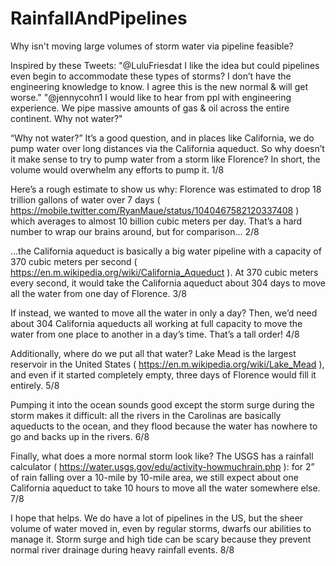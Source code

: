 # RainfallAndPipelines
Why isn't moving large volumes of storm water via pipeline feasible?

Inspired by these Tweets:
"@LuluFriesdat I like the idea but could pipelines even begin to accommodate these types of storms? I don’t have the engineering knowledge to know. I agree this is the new normal & will get worse." 
"@jennycohn1 I would like to hear from ppl with engineering experience. We pipe massive amounts of gas & oil across the entire continent. Why not water?"

“Why not water?” It’s a good question, and in places like California, we do pump water over long distances via the California aqueduct. So why doesn’t it make sense to try to pump water from a storm like Florence? In short, the volume would overwhelm any efforts to pump it. 1/8

Here’s a rough estimate to show us why: Florence was estimated to drop 18 trillion gallons of water over 7 days ( https://mobile.twitter.com/RyanMaue/status/1040467582120337408 ) which averages to almost 10 billion cubic meters per day. That’s a hard number to wrap our brains around, but for comparison... 2/8

...the California aqueduct is basically a big water pipeline with a capacity of 370 cubic meters per second ( https://en.m.wikipedia.org/wiki/California_Aqueduct ). At 370 cubic meters every second, it would take the California aqueduct about 304 days to move all the water from one day of Florence. 3/8

If instead, we wanted to move all the water in only a day? Then, we’d need about 304 California aqueducts all working at full capacity to move the water from one place to another in a day’s time. That’s a tall order! 4/8

Additionally, where do we put all that water? Lake Mead is the largest reservoir in the United States ( https://en.m.wikipedia.org/wiki/Lake_Mead ), and even if it started completely empty, three days of Florence would fill it entirely. 5/8

Pumping it into the ocean sounds good except the storm surge during the storm makes it difficult: all the rivers in the Carolinas are basically aqueducts to the ocean, and they flood because the water has nowhere to go and backs up in the rivers. 6/8

Finally, what does a more normal storm look like? The USGS has a rainfall calculator ( https://water.usgs.gov/edu/activity-howmuchrain.php ): for 2” of rain falling over a 10-mile by 10-mile area, we still expect about one California aqueduct to take 10 hours to move all the water somewhere else. 7/8

I hope that helps. We do have a lot of pipelines in the US, but the sheer volume of water moved in, even by regular storms, dwarfs our abilities to manage it. Storm surge and high tide can be scary because they prevent normal river drainage during heavy rainfall events. 8/8
